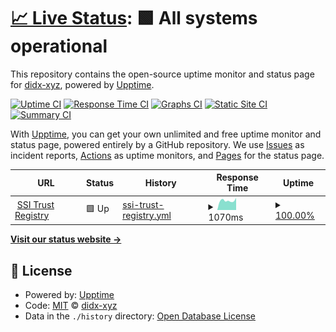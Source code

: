 # [📈 Live Status](https://upptime.didx.co.za): <!--live status--> **🟩 All systems operational**

This repository contains the open-source uptime monitor and status page for [didx-xyz](https://upptime.didx.co.za), powered by [Upptime](https://github.com/upptime/upptime).

[![Uptime CI](https://github.com/didx-xyz/upptime/workflows/Uptime%20CI/badge.svg)](https://github.com/didx-xyz/upptime/actions?query=workflow%3A%22Uptime+CI%22)
[![Response Time CI](https://github.com/didx-xyz/upptime/workflows/Response%20Time%20CI/badge.svg)](https://github.com/didx-xyz/upptime/actions?query=workflow%3A%22Response+Time+CI%22)
[![Graphs CI](https://github.com/didx-xyz/upptime/workflows/Graphs%20CI/badge.svg)](https://github.com/didx-xyz/upptime/actions?query=workflow%3A%22Graphs+CI%22)
[![Static Site CI](https://github.com/didx-xyz/upptime/workflows/Static%20Site%20CI/badge.svg)](https://github.com/didx-xyz/upptime/actions?query=workflow%3A%22Static+Site+CI%22)
[![Summary CI](https://github.com/didx-xyz/upptime/workflows/Summary%20CI/badge.svg)](https://github.com/didx-xyz/upptime/actions?query=workflow%3A%22Summary+CI%22)

With [Upptime](https://upptime.js.org), you can get your own unlimited and free uptime monitor and status page, powered entirely by a GitHub repository. We use [Issues](https://github.com/didx-xyz/upptime/issues) as incident reports, [Actions](https://github.com/didx-xyz/upptime/actions) as uptime monitors, and [Pages](https://upptime.didx.co.za) for the status page.

<!--start: status pages-->
<!-- This summary is generated by Upptime (https://github.com/upptime/upptime) -->
<!-- Do not edit this manually, your changes will be overwritten -->
<!-- prettier-ignore -->
| URL | Status | History | Response Time | Uptime |
| --- | ------ | ------- | ------------- | ------ |
| <img alt="" src="https://www.didx.co.za/assets/images/logo/favourite_icon.png" height="13"> [SSI Trust Registry](https://trust-registry.didx.co.za/api/registry) | 🟩 Up | [ssi-trust-registry.yml](https://github.com/didx-xyz/upptime/commits/HEAD/history/ssi-trust-registry.yml) | <details><summary><img alt="Response time graph" src="./graphs/ssi-trust-registry/response-time-week.png" height="20"> 1070ms</summary><br><a href="https://upptime.didx.co.za/history/ssi-trust-registry"><img alt="Response time 1048" src="https://img.shields.io/endpoint?url=https%3A%2F%2Fraw.githubusercontent.com%2Fdidx-xyz%2Fupptime%2FHEAD%2Fapi%2Fssi-trust-registry%2Fresponse-time.json"></a><br><a href="https://upptime.didx.co.za/history/ssi-trust-registry"><img alt="24-hour response time 800" src="https://img.shields.io/endpoint?url=https%3A%2F%2Fraw.githubusercontent.com%2Fdidx-xyz%2Fupptime%2FHEAD%2Fapi%2Fssi-trust-registry%2Fresponse-time-day.json"></a><br><a href="https://upptime.didx.co.za/history/ssi-trust-registry"><img alt="7-day response time 1070" src="https://img.shields.io/endpoint?url=https%3A%2F%2Fraw.githubusercontent.com%2Fdidx-xyz%2Fupptime%2FHEAD%2Fapi%2Fssi-trust-registry%2Fresponse-time-week.json"></a><br><a href="https://upptime.didx.co.za/history/ssi-trust-registry"><img alt="30-day response time 1005" src="https://img.shields.io/endpoint?url=https%3A%2F%2Fraw.githubusercontent.com%2Fdidx-xyz%2Fupptime%2FHEAD%2Fapi%2Fssi-trust-registry%2Fresponse-time-month.json"></a><br><a href="https://upptime.didx.co.za/history/ssi-trust-registry"><img alt="1-year response time 1048" src="https://img.shields.io/endpoint?url=https%3A%2F%2Fraw.githubusercontent.com%2Fdidx-xyz%2Fupptime%2FHEAD%2Fapi%2Fssi-trust-registry%2Fresponse-time-year.json"></a></details> | <details><summary><a href="https://upptime.didx.co.za/history/ssi-trust-registry">100.00%</a></summary><a href="https://upptime.didx.co.za/history/ssi-trust-registry"><img alt="All-time uptime 99.81%" src="https://img.shields.io/endpoint?url=https%3A%2F%2Fraw.githubusercontent.com%2Fdidx-xyz%2Fupptime%2FHEAD%2Fapi%2Fssi-trust-registry%2Fuptime.json"></a><br><a href="https://upptime.didx.co.za/history/ssi-trust-registry"><img alt="24-hour uptime 100.00%" src="https://img.shields.io/endpoint?url=https%3A%2F%2Fraw.githubusercontent.com%2Fdidx-xyz%2Fupptime%2FHEAD%2Fapi%2Fssi-trust-registry%2Fuptime-day.json"></a><br><a href="https://upptime.didx.co.za/history/ssi-trust-registry"><img alt="7-day uptime 100.00%" src="https://img.shields.io/endpoint?url=https%3A%2F%2Fraw.githubusercontent.com%2Fdidx-xyz%2Fupptime%2FHEAD%2Fapi%2Fssi-trust-registry%2Fuptime-week.json"></a><br><a href="https://upptime.didx.co.za/history/ssi-trust-registry"><img alt="30-day uptime 99.75%" src="https://img.shields.io/endpoint?url=https%3A%2F%2Fraw.githubusercontent.com%2Fdidx-xyz%2Fupptime%2FHEAD%2Fapi%2Fssi-trust-registry%2Fuptime-month.json"></a><br><a href="https://upptime.didx.co.za/history/ssi-trust-registry"><img alt="1-year uptime 99.81%" src="https://img.shields.io/endpoint?url=https%3A%2F%2Fraw.githubusercontent.com%2Fdidx-xyz%2Fupptime%2FHEAD%2Fapi%2Fssi-trust-registry%2Fuptime-year.json"></a></details>

<!--end: status pages-->

[**Visit our status website →**](https://upptime.didx.co.za)

## 📄 License

- Powered by: [Upptime](https://github.com/upptime/upptime)
- Code: [MIT](./LICENSE) © [didx-xyz](https://upptime.didx.co.za)
- Data in the `./history` directory: [Open Database License](https://opendatacommons.org/licenses/odbl/1-0/)
